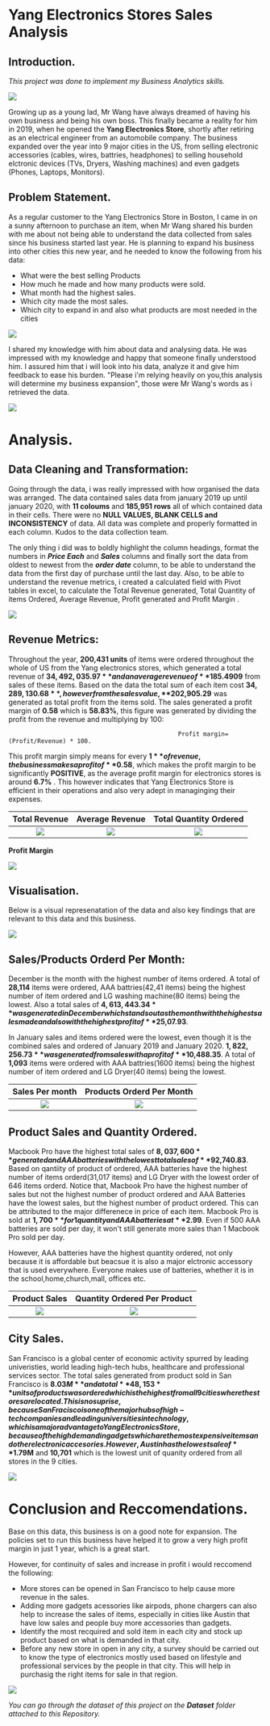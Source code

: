 # Yang Electronics Stores Sales Analysis

## Introduction.

_This project was done to implement my Business Analytics skills._

![](https://github.com/Datagirlie/Electronics-Sales-analysis/blob/main/Dashbaord%20Analysis/electronic%20store%20imge.jpg)

Growing up as a young lad, Mr Wang have always dreamed of having his own business and being his own boss. This finally became a reality for him in 2019, when he opened the **Yang Electronics Store**, shortly after retiring as an electrical engineer from an automobile company. The business expanded over the year into 9 major cities in the US, from selling electronic accessories (cables, wires, battries, headphones) to selling household elctronic devices (TVs, Dryers, Washing machines) and even gadgets (Phones, Laptops, Monitors). 


## Problem Statement.

As a regular customer to the Yang Electronics Store in Boston, I came in on a sunny afternoon to purchase an item, when Mr Wang shared his burden with me about not being able to understand the data collected from sales since his business started last year. He is planning to expand his business into other cities this new year, and he needed to know the following from his data:
- What were the best selling Products
- How much he made and how many products were sold.
- What month had the highest sales.
- Which city made the most sales.
- Which city to expand in and also what products are most needed in the cities

![](https://github.com/Datagirlie/Electronics-Sales-analysis/blob/main/Dashbaord%20Analysis/Mrwang%202.jpg)


I shared my knowledge with him about data and analysing data. He was impressed with my knowledge and happy that someone finally understood him. I assured him that i will look into his data, analyze it and give him feedback to ease his burden. "Please i'm relying heavily on you,this analysis will determine my business expansion", those were Mr Wang's words as i retrieved the data.

![](https://github.com/Datagirlie/Electronics-Sales-analysis/blob/main/Dashbaord%20Analysis/Mr%20wang.jpg)



# Analysis.
## Data Cleaning and Transformation:
Going through the data, i was really impressed with how organised the data was arranged. The data contained sales data from january 2019 up until january 2020, with **11 coloums** and **185,951 rows** all of which contained data in their cells. There were no **NULL VALUES, BLANK CELLS and INCONSISTENCY** of data. All data was complete and properly formatted in each column. 
Kudos to the data collection team.

The only thing i did was to boldly highlight the column headings, format the numbers in **_Price Each_** and **_Sales_** columns and finally sort the data from oldest to newest from the _**order date**_ column, to be able to understand the data from the first day of purchase until the last day. Also, to be able to understand the revenue metrics, i created a calculated field with Pivot tables in excel, to calculate the Total Revenue generated, Total Quantity of items Ordered, Average Revenue, Profit generated and Profit Margin .

![](https://github.com/Datagirlie/Electronics-Sales-analysis/blob/main/Dashbaord%20Analysis/Excel%20Meriskill.PNG)  


## Revenue Metrics:
Throughout the year, **200,431 units** of items were ordered throughout the whole of US from the Yang electronics stores, which generated a total revenue of  **$34,492,035.97** and an average revenue of **$185.4909** from sales of these items. Based on the data the total sum of each item  cost **$34,289,130.68**, however from the sales value, **$202,905.29** was generated as total profit from the items sold. The sales generated a profit margin of **0.58** which is **58.83%**, this figure was generated by dividing the profit from the revenue and multiplying by 100: 
                                           
                                                   Profit margin=(Profit/Revenue) * 100.

This profit margin simply means for every **$1** of revenue, the business makes a profit of **$0.58**, which makes the profit margin to be significantly **POSITIVE**, as the average profit margin for electronics stores is around **6.7%** . This however indicates that Yang Electronics Store is efficient in their operations and also very adept in managinging their expenses.

Total Revenue  |  Average Revenue  | Total Quantity Ordered
:--------------:|:-----------------:|:---------------------:
![](https://github.com/Datagirlie/Electronics-Sales-analysis/blob/main/Dashbaord%20Analysis/Sheet%206%20(1).png)  | ![](https://github.com/Datagirlie/Electronics-Sales-analysis/blob/main/Dashbaord%20Analysis/Sheet%206.png)     | ![](https://github.com/Datagirlie/Electronics-Sales-analysis/blob/main/Dashbaord%20Analysis/Sheet%207%20(2).png)


**Profit Margin**


![](https://github.com/Datagirlie/Electronics-Sales-analysis/blob/main/Dashbaord%20Analysis/Pivot%202.PNG)

## Visualisation.
Below is a visual represenatation of the data and also key findings that are relevant to this data and this business.

![](https://github.com/Datagirlie/Electronics-Sales-analysis/blob/main/Dashbaord%20Analysis/Dashboard%201%20(22).png) 

## Sales/Products Orderd Per Month:
December is the month with the highest number of items ordered. A total of **28,114** items were ordered, AAA battries(42,41 items) being the highest number of item ordered and LG washing machine(80 items) being the lowest. Also a total sales of **$4,613,443.34** was generated in December which stands out as the month with the highest sales made and also with the highest profit of **$25,07.93**.

In January sales and items ordered were the lowest, even though it is the combined sales and ordered of January 2019 and January 2020. **$1,822,256.73** was generated from sales with a profit of **$10,488.35**. A total of **1,093** items were ordered with AAA battries(1600 items) being the highest number of item ordered and LG Dryer(40 items) being the lowest.

Sales Per month     | Products Orderd Per Month
:------------------:|:-----------------------:
![](https://github.com/Datagirlie/Electronics-Sales-analysis/blob/main/Dashbaord%20Analysis/Sheet%202%20(2).png)  | ![](https://github.com/Datagirlie/Electronics-Sales-analysis/blob/main/Dashbaord%20Analysis/Sheet%204%20(2).png)


## Product Sales and Quantity Ordered.
Macbook Pro have the highest total sales of **$8,037,600** generated and AAA batteries with the lowest total sales of **$92,740.83**. Based on qantiity of product of ordered, AAA batteries have the highest number of items orderd(31,017 items) and LG Dryer with the lowest order of 646 items orderd. Notice that, Macbook Pro have the highest number of sales but not the highest number of product ordered and AAA Batteries have the lowest sales, but the highest number of product ordered. This can be attributed to the major differenece in price of each item. Macbook Pro is sold at **$1,700** for 1 quantity and AAA batteries at **$2.99**. Even if 500 AAA batteries are sold per day, it won't still generate more sales than 1 Macbook Pro sold per day.

However, AAA batteries have the highest quantity ordered, not only because it is affordable but beacsue it is also a major elctronic accessory that is used everywhere. Everyone makes use of batteries, whether it is in the school,home,church,mall, offices etc.

Product Sales     |      Quantity Ordered Per Product
:-----------------:|:--------------------------------:
![](https://github.com/Datagirlie/Electronics-Sales-analysis/blob/main/Dashbaord%20Analysis/Sheet%201%20(1).png)  | ![](https://github.com/Datagirlie/Electronics-Sales-analysis/blob/main/Dashbaord%20Analysis/Sheet%205%20(1).png)


## City Sales.

San Francisco is a global center of economic activity spurred by leading univeristies, world leading high-tech hubs, healthcare and professional services sector. The total sales generated from product sold in San Francisco is **$8.03M** and a total **48,153** units of products was ordered which is the highest from all 9 cities where the stores are located. This is no suprise, because San Fracisco is one of the major hubs of high-tech companies and leading universities in technology, which is a major advantage to Yang Electronics Store, because of the high demand in gadgets which are the most expensive items and other electronic accesories. However, Austin has the lowest sale of **$1.79M** and **10,701** which is the lowest unit of quanity ordered from all stores in the 9 cities.  

![](https://github.com/Datagirlie/Electronics-Sales-analysis/blob/main/Dashbaord%20Analysis/Sheet%203%20(2).png)

# Conclusion and  Reccomendations.
Base on this data, this business is on a good note for expansion. The policies set to run this business have helped it to grow a very high profit margin in just 1 year, which is a great start.

However, for continuity of sales and increase in profit i would reccomend the following:
- More stores can be opened in San Francisco to help cause more revenue in the sales.
- Adding more gadgets acessories like airpods, phone chargers can also help to increase the sales of items, especially in cities like Austin that have low sales and people buy more accessories than gadgets.
- Identify the most recquired and sold item in each city and stock up product based on what is demanded in that city.
- Before any new store in open in any city, a survey should be carried out to know the type of electronics mostly used based on lifestyle and professional services by the people in that city. This will help in purchasig the right items for sale in that region.

![](https://github.com/Datagirlie/Electronics-Sales-analysis/blob/main/Dashbaord%20Analysis/Thank%20you..jpg)


_You can go through the dataset of this project on the **Dataset** folder attached to this Repository._

